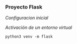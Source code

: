 ### Proyecto Flask

*Configuracion inicial*

*Activación de un entorno virtual*

```python3 venv -m flask```
